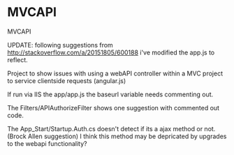 MVCAPI
======

MVCAPI

UPDATE: following suggestions from http://stackoverflow.com/a/20151805/600188  i've modified the app.js to reflect.

Project to show issues with using a webAPI controller within a MVC project to service clientside requests (angular.js)

If run via IIS the app/app.js the baseurl variable needs commenting out.

The Filters/APIAuthorizeFilter shows one suggestion with commented out code.

The App_Start/Startup.Auth.cs doesn't detect if its a ajax method or not. (Brock Allen suggestion) I think this method may be depricated by upgrades to the webapi functionality?



